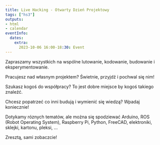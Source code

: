 ```yaml
---
title: Live Hacking - Otwarty Dzień Projektowy
tags: ["hs3"]
outputs:
- html
- calendar
eventInfo:
  dates:
    extra:
      2023-10-06 16:00-18:30: Event
---
```

Zapraszamy wszystkich na wspólne lutowanie, kodowanie, budowanie i eksperymentowanie.

Pracujesz nad własnym projektem? Świetnie, przyjdź i pochwal się nim!

Szukasz kogoś do współpracy? To jest dobre miejsce by kogoś takiego znaleźć.

Chcesz popatrzeć co inni budują i wymienić się wiedzą? Wpadaj koniecznie!

Dotykamy róznych tematów, ale można się spodziewać Arduino, ROS (Robot Operating System), Raspberry Pi, Python, FreeCAD, elektroniki, sklejki, kartonu, pleksi, ...

Zresztą, sami zobaczcie!
